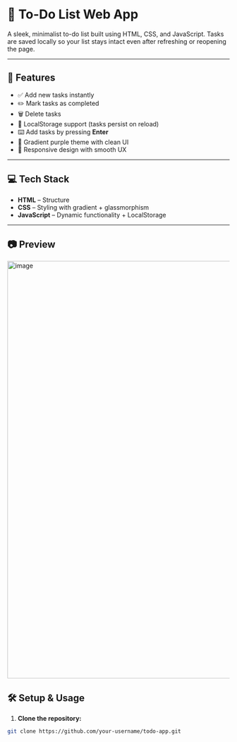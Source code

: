 # 📝 To-Do List Web App

A sleek, minimalist to-do list built using HTML, CSS, and JavaScript. Tasks are saved locally so your list stays intact even after refreshing or reopening the page.

---

## 🚀 Features

- ✅ Add new tasks instantly
- ✏️ Mark tasks as completed
- 🗑️ Delete tasks
- 💾 LocalStorage support (tasks persist on reload)
- ⌨️ Add tasks by pressing **Enter**
- 🎨 Gradient purple theme with clean UI
- 🧠 Responsive design with smooth UX

---

## 💻 Tech Stack

- **HTML** – Structure
- **CSS** – Styling with gradient + glassmorphism
- **JavaScript** – Dynamic functionality + LocalStorage

---

## 📷 Preview

<img width="1710" height="946" alt="image" src="https://github.com/user-attachments/assets/b209e30e-edff-4c5c-a2df-83588f01cfb7" />


## 🛠️ Setup & Usage

1. **Clone the repository:**

```bash
git clone https://github.com/your-username/todo-app.git
